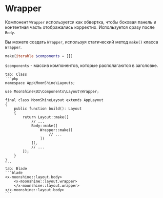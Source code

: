 # Wrapper

Компонент `Wrapper` используется как обвертка, чтобы боковая панель и контентная часть отображались корректно.
Используется сразу после `Body`.

Вы можете создать `Wrapper`, используя статический метод `make()` класса `Wrapper`.

```php
make(iterable $components = [])
```

`$components` - массив компонентов, которые располагаются в заголовке.

~~~tabs
tab: Class
```php
namespace App\MoonShine\Layouts;

use MoonShine\UI\Components\Layout\Wrapper;

final class MoonShineLayout extends AppLayout
{
    public function build(): Layout
    {
        return Layout::make([
            // ...
            Body::make([
                Wrapper::make([
                    // ...
                ])
            ]),
            // ...
        ]);
    }
}
```
tab: Blade
```blade
<x-moonshine::layout.body>
    <x-moonshine::layout.wrapper>
    </x-moonshine::layout.wrapper>
</x-moonshine::layout.body>
```
~~~
